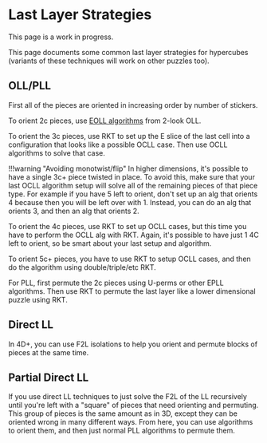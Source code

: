 # Last Layer Strategies

This page is a work in progress.

This page documents some common last layer strategies for hypercubes (variants of these techniques will work on other puzzles too).

## OLL/PLL

First all of the pieces are oriented in increasing order by number of stickers.

To orient 2c pieces, use [EOLL algorithms](https://www.speedsolving.com/wiki/index.php?title=EOLL) from 2-look OLL.

To orient the 3c pieces, use RKT to set up the E slice of the last cell into a configuration that looks like a possible OCLL case. Then use OCLL algorithms to solve that case. 

!!!warning "Avoiding monotwist/flip"
    In higher dimensions, it's possible to have a single 3c+ piece twisted in place. To avoid this, make sure that your last OCLL algorithm setup will solve all of the remaining pieces of that piece type. For example if you have 5 left to orient, don't set up an alg that orients 4 because then you will be left over with 1. Instead, you can do an alg that orients 3, and then an alg that orients 2.

To orient the 4c pieces, use RKT to set up OCLL cases, but this time you have to perform the OCLL alg with RKT. Again, it's possible to have just 1 4C left to orient, so be smart about your last setup and algorithm.

To orient 5c+ pieces, you have to use RKT to setup OCLL cases, and then do the algorithm using double/triple/etc RKT.

For PLL, first permute the 2c pieces using U-perms or other EPLL algorithms. Then use RKT to permute the last layer like a lower dimensional puzzle using RKT.

## Direct LL

In 4D+, you can use F2L isolations to help you orient and permute blocks of pieces at the same time.

## Partial Direct LL

If you use direct LL techniques to just solve the F2L of the LL recursively until you're left with a "square" of pieces that need orienting and permuting. This group of pieces is the same amount as in 3D, except they can be oriented wrong in many different ways. From here, you can use algorithms to orient them, and then just normal PLL algorithms to permute them.

